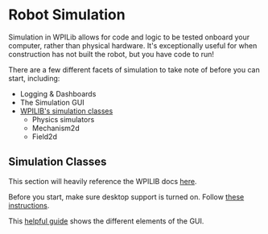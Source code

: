 # Robot Simulation

Simulation in WPILib allows for code and logic to be tested onboard your computer, rather than physical hardware. It's exceptionally useful for when construction has not built the robot, but you have code to run!

There are a few different facets of simulation to take note of before you can start, including:

- Logging & Dashboards
- The Simulation GUI
- [WPILIB's simulation classes](#simulation-classes)
  - Physics simulators
  - Mechanism2d
  - Field2d

## Simulation Classes

This section will heavily reference the WPILIB docs [here](https://docs.wpilib.org/en/stable/docs/software/wpilib-tools/robot-simulation/introduction.html).

Before you start, make sure desktop support is turned on. Follow [these instructions](https://docs.wpilib.org/en/stable/docs/software/wpilib-tools/robot-simulation/introduction.html).

This [helpful guide](https://docs.wpilib.org/en/stable/docs/software/wpilib-tools/robot-simulation) shows the different elements of the GUI.



